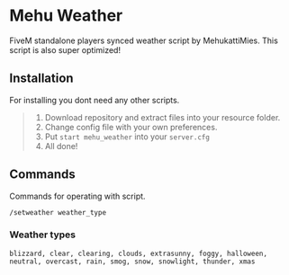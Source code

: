 # Mehu Weather
FiveM standalone players synced weather script by MehukattiMies. This script is also super optimized!

## Installation
For installing you dont need any other scripts.

> 1. Download repository and extract files into your resource folder.
> 2. Change config file with your own preferences.
> 3. Put `start mehu_weather` into your `server.cfg`
> 4. All done!

## Commands
Commands for operating with script.

`/setweather weather_type`

### Weather types
`blizzard, clear, clearing, clouds, extrasunny, foggy, halloween, neutral, overcast, rain, smog, snow, snowlight, thunder, xmas`
